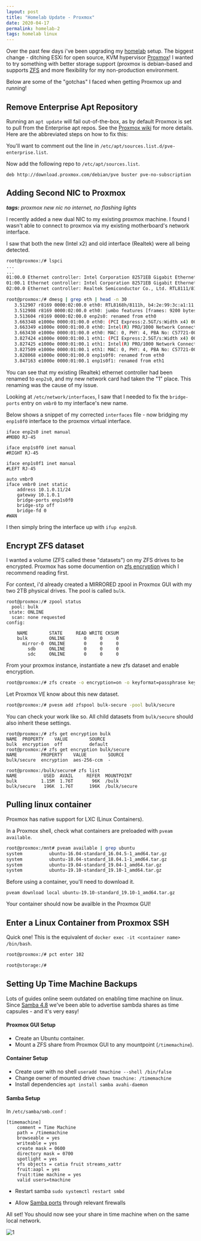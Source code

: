 ```yaml
---
layout: post
title: "Homelab Update - Proxmox"
date: 2020-04-17
permalink: homelab-2
tags: homelab linux
---
```


Over the past few days i've been upgrading my [homelab](/homelab) setup. The biggest change - ditching ESXi for open source, KVM hypervisor [Proxmox](https://www.proxmox.com/en/)! I wanted to try something with better storage support (proxmox is debian-based and supports [ZFS](https://en.wikipedia.org/wiki/ZFS) and more flexibility for my non-production environment.

Below are some of the "gotchas" I faced when getting Proxmox up and running!

## Remove Enterprise Apt Repository

Running an `apt update` will fail out-of-the-box, as by default Proxmox is set to pull from the Enterprise apt repos. See the [Proxmox wiki](https://pve.proxmox.com/wiki/Package_Repositories) for more details. Here are the abbreviated steps on how to fix this:

You'll want to comment out the line in `/etc/apt/sources.list.d/pve-enterprise.list`.

Now add the following repo to `/etc/apt/sources.list`.

```
deb http://download.proxmox.com/debian/pve buster pve-no-subscription
```

## Adding Second NIC to Proxmox

_**tags:** proxmox new nic no internet, no flashing lights_

I recently added a new dual NIC to my existing proxmox machine. I found I wasn't able to connect to proxmox via my existing motherboard's network interface.

I saw that both the new (Intel x2) and old interface (Realtek) were all being detected.

```bash
root@proxmox:/# lspci
...
...
01:00.0 Ethernet controller: Intel Corporation 82571EB Gigabit Ethernet Controller (rev 06)
01:00.1 Ethernet controller: Intel Corporation 82571EB Gigabit Ethernet Controller (rev 06)
02:00.0 Ethernet controller: Realtek Semiconductor Co., Ltd. RTL8111/8168/8411 PCI Express Gigabit Ethernet Controller (rev 16)
```

```bash
root@proxmox:/# dmesg | grep eth | head -n 30
   3.512907 r8169 0000:02:00.0 eth0: RTL8168h/8111h, b4:2e:99:3c:a1:11, XID 541, IRQ 127
   3.512908 r8169 0000:02:00.0 eth0: jumbo features [frames: 9200 bytes, tx checksumming: ko]
   3.513604 r8169 0000:02:00.0 enp2s0: renamed from eth0
   3.663348 e1000e 0000:01:00.0 eth0: (PCI Express:2.5GT/s:Width x4) 00:15:17:6c:cc:55
   3.663349 e1000e 0000:01:00.0 eth0: Intel(R) PRO/1000 Network Connection
   3.663430 e1000e 0000:01:00.0 eth0: MAC: 0, PHY: 4, PBA No: C57721-005
   3.827424 e1000e 0000:01:00.1 eth1: (PCI Express:2.5GT/s:Width x4) 00:15:17:6c:cc:56
   3.827425 e1000e 0000:01:00.1 eth1: Intel(R) PRO/1000 Network Connection
   3.827509 e1000e 0000:01:00.1 eth1: MAC: 0, PHY: 4, PBA No: C57721-005
   3.828068 e1000e 0000:01:00.0 enp1s0f0: renamed from eth0
   3.847163 e1000e 0000:01:00.1 enp1s0f1: renamed from eth1
```

You can see that my existing (Realtek) ethernet controller had been renamed to `enp2s0`, and my new network card had taken the "1" place. This renaming was the cause of my issue.

Looking at `/etc/network/interfaces`, I saw that I needed to fix the `bridge-ports` entry on `vmbr0` to my interface's new name.

Below shows a snippet of my corrected `interfaces` file - now bridging my `enp1s0f0` interface to the proxmox virtual interface.

```
iface enp2s0 inet manual
#MOBO RJ-45

iface enp1s0f0 inet manual
#RIGHT RJ-45

iface enp1s0f1 inet manual
#LEFT RJ-45

auto vmbr0
iface vmbr0 inet static
	address 10.1.0.11/24
	gateway 10.1.0.1
	bridge-ports enp1s0f0
	bridge-stp off
	bridge-fd 0
#WAN
```

I then simply bring the interface up with `ifup enp2s0`.

## Encrypt ZFS dataset

I wanted a volume (ZFS called these "datasets") on my ZFS drives to be encrypted. Proxmox has some documention on [zfs encryption](https://pve.proxmox.com/wiki/ZFS_on_Linux#zfs_encryption) which I recommend reading first.

For context, i'd already created a MIRRORED zpool in Proxmox GUI with my two 2TB physical drives. The pool is called `bulk`.

```
root@proxmox:/# zpool status
  pool: bulk
 state: ONLINE
  scan: none requested
config:

	NAME        STATE     READ WRITE CKSUM
	bulk        ONLINE       0     0     0
	  mirror-0  ONLINE       0     0     0
	    sdb     ONLINE       0     0     0
	    sdc     ONLINE       0     0     0
```

From your proxmox instance, instantiate a new zfs dataset and enable encryption.

```bash
root@proxmox:/# zfs create -o encryption=on -o keyformat=passphrase keylocation=prompt bulk/secure
```

Let Proxmox VE know about this new dataset.

```bash
root@proxmox:/# pvesm add zfspool bulk-secure -pool bulk/secure
```

You can check your work like so. All child datasets from `bulk/secure` should also inherit these settings.

```
root@proxmox:/# zfs get encryption bulk
NAME  PROPERTY    VALUE        SOURCE
bulk  encryption  off          default
root@proxmox:/# zfs get encryption bulk/secure
NAME         PROPERTY    VALUE        SOURCE
bulk/secure  encryption  aes-256-ccm  -
```

```
root@proxmox:/bulk/secure# zfs list
NAME          USED  AVAIL     REFER  MOUNTPOINT
bulk         1.15M  1.76T       96K  /bulk
bulk/secure   196K  1.76T      196K  /bulk/secure
```

## Pulling linux container

Proxmox has native support for LXC (Linux Containers).

In a Proxmox shell, check what containers are preloaded with `pveam available`.

```bash
root@proxmox:/mnt# pveam available | grep ubuntu
system          ubuntu-16.04-standard_16.04.5-1_amd64.tar.gz
system          ubuntu-18.04-standard_18.04.1-1_amd64.tar.gz
system          ubuntu-19.04-standard_19.04-1_amd64.tar.gz
system          ubuntu-19.10-standard_19.10-1_amd64.tar.gz
```

Before using a container, you'll need to download it.

`pveam download local ubuntu-19.10-standard_19.10-1_amd64.tar.gz`

Your container should now be availble in the Proxmox GUI!

## Enter a Linux Container from Proxmox SSH

Quick one! This is the equivalent of `docker exec -it <container name> /bin/bash`.

```bash
root@proxmox:/# pct enter 102

root@storage:/#
```

## Setting Up Time Machine Backups

Lots of guides online seem outdated on enabling time machine on linux. Since [Samba 4.8](https://github.com/samba-team/samba/pull/64) we've been able to advertise sambda shares as time capsules - and it's very easy!

#### Proxmox GUI Setup

- Create an Ubuntu container.
- Mount a ZFS share from Proxmox GUI to any mountpoint (`/timemachine`).

#### Container Setup

- Create user with no shell `useradd tmachine --shell /bin/false`
- Change owner of mounted drive `chown tmachine: /timemachine`
- Install dependencies `apt install samba avahi-daemon`

#### Samba Setup

In `/etc/samba/smb.conf` :

```
[timemachine]
    comment = Time Machine
    path = /timemachine
    browseable = yes
    writeable = yes
    create mask = 0600
    directory mask = 0700
    spotlight = yes
    vfs objects = catia fruit streams_xattr
    fruit:aapl = yes
    fruit:time machine = yes
    valid users=tmachine
```

- Restart samba `sudo systemctl restart smbd`

- Allow [Samba ports](https://www.samba.org/~tpot/articles/firewall.html) through relevant firewalls

All set! You should now see your share in time machine when on the same local network.

![1]({{site.url}}/assets/resources-proxmox/1.png)
